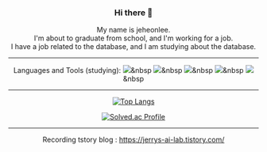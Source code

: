 <div align="center">

### Hi there 👋

My name is jeheonlee.  
I'm about to graduate from school, and I'm working for a job.  
I have a job related to the database, and I am studying about the database.  

----------------


Languages and Tools (studying):
<img src="https://img.shields.io/badge/Python-3766AB?style=flat-square&logo=Python&logoColor=white"/></a>&nbsp 
<img src="https://img.shields.io/badge/Java-007396?style=flat-square&logo=Java&logoColor=white"/></a>&nbsp 
<img src="https://img.shields.io/badge/MySQL-4479A1?style=flat-square&logo=MySQL&logoColor=white"/></a>&nbsp 
<img src="https://img.shields.io/badge/MariaDB-003545?style=flat-square&logo=MariaDB&logoColor=white"/></a>&nbsp 
<img src="https://img.shields.io/badge/Git-F05032?style=flat-square&logo=Git&logoColor=white"/></a>&nbsp 


-----------------

[![Top Langs](https://github-readme-stats.vercel.app/api/top-langs/?username=LEEJEHEON&layout=compact)](https://github.com/anuraghazra/github-readme-stats)

[![Solved.ac Profile](http://mazassumnida.wtf/api/v2/generate_badge?boj=dlwpgjs0723)](https://solved.ac/dlwpgjs0723/)

--------------------
Recording
tstory blog : https://jerrys-ai-lab.tistory.com/  

</div>
